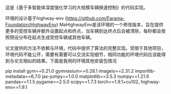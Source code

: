这是《基于多智能体深度强化学习的大规模车辆换道控制》的代码实现。

环境的设计基于highway-env (<https://github.com/Farama-Foundation/HighwayEnv>)
MaHighwayEnv是该环境的一个修改版本，旨在提供更多的受控车辆并额外设置起点和终点，当车辆到达终点后会被清除，每秒都会按照预设分布在起点生成受控车辆或其他车辆。

论文提供的方法不依赖与环境，代码中提供了算法的完整实现。受限于其他项目，环境代码不能公开，需要有需要可以交流实现细节，相同功能的环境代码应该能得到与论文相似的结果。下面是我用的环境其他安装包情况

pip install  gym==0.21.0 gymnasium==0.28.1 imageio==2.31.2 importlib-metadata==6.7.0 jax-jumpy==1.0.0 
matplotlib==3.5.3 numpy==1.21.6 pandas==1.1.5 pygame==2.5.0 scipy==1.7.3 
torch==1.9.1+cu102, highway-env==1.9.1